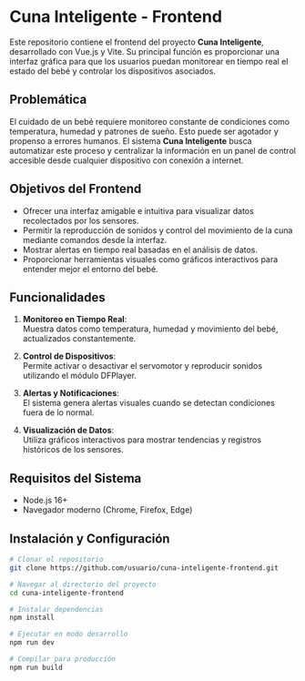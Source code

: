 # Cuna Inteligente - Frontend

Este repositorio contiene el frontend del proyecto **Cuna Inteligente**, desarrollado con Vue.js y Vite. Su principal función es proporcionar una interfaz gráfica para que los usuarios puedan monitorear en tiempo real el estado del bebé y controlar los dispositivos asociados.

## Problemática

El cuidado de un bebé requiere monitoreo constante de condiciones como temperatura, humedad y patrones de sueño. Esto puede ser agotador y propenso a errores humanos. El sistema **Cuna Inteligente** busca automatizar este proceso y centralizar la información en un panel de control accesible desde cualquier dispositivo con conexión a internet.

## Objetivos del Frontend

- Ofrecer una interfaz amigable e intuitiva para visualizar datos recolectados por los sensores.
- Permitir la reproducción de sonidos y control del movimiento de la cuna mediante comandos desde la interfaz.
- Mostrar alertas en tiempo real basadas en el análisis de datos.
- Proporcionar herramientas visuales como gráficos interactivos para entender mejor el entorno del bebé.

## Funcionalidades

1. **Monitoreo en Tiempo Real**:  
   Muestra datos como temperatura, humedad y movimiento del bebé, actualizados constantemente.

2. **Control de Dispositivos**:  
   Permite activar o desactivar el servomotor y reproducir sonidos utilizando el módulo DFPlayer.

3. **Alertas y Notificaciones**:  
   El sistema genera alertas visuales cuando se detectan condiciones fuera de lo normal.

4. **Visualización de Datos**:  
   Utiliza gráficos interactivos para mostrar tendencias y registros históricos de los sensores.

## Requisitos del Sistema

- Node.js 16+
- Navegador moderno (Chrome, Firefox, Edge)

## Instalación y Configuración

```sh
# Clonar el repositorio
git clone https://github.com/usuario/cuna-inteligente-frontend.git

# Navegar al directorio del proyecto
cd cuna-inteligente-frontend

# Instalar dependencias
npm install

# Ejecutar en modo desarrollo
npm run dev

# Compilar para producción
npm run build
